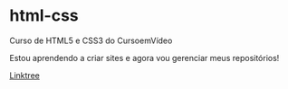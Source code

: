 # html-css
 Curso de HTML5 e CSS3 do CursoemVídeo

Estou aprendendo a criar sites e agora vou gerenciar meus repositórios!

<a href="https://diogopereira2009.github.io/html-css/linktree.html">Linktree</a>